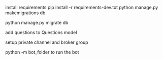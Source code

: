 install requirements pip install -r requirements-dev.txt
python manage.py makemigrations db

python manage.py migrate db

add questions to Questions model

setup private channel and broker group

python -m bot_folder to run the bot